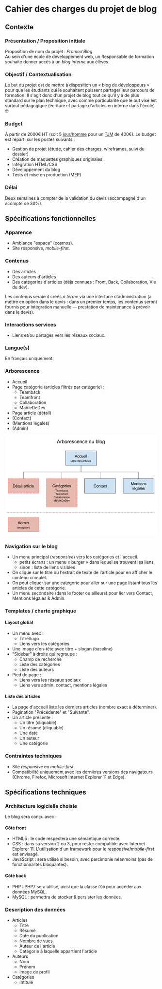 # Cahier des charges du projet de blog

## Contexte

### Présentation / Proposition initiale

Proposition de nom du projet : _Promeo'Blog_.  
Au sein d'une école de développement web, un Responsable de formation souhaite donner accès à un _blog interne_ aux élèves.

### Objectif / Contextualisation

Le but du projet est de mettre à disposition un « blog de développeurs » pour que les étudiants qui le souhaitent puissent partager leur parcours de formation. Il s'agit donc d'un projet de blog tout ce qu'il y a de plus standard sur le plan technique, avec comme particularité que le but visé est surtout pédagogique (écriture et partage d'articles en interne dans l'école) :nerd_face:

### Budget

À partir de 2000€ HT (soit 5 [jour/homme](https://fr.wiktionary.org/wiki/jour-homme) pour un [TJM](https://fr.wikipedia.org/wiki/Taux_journalier_moyen) de 400€). Le budget est réparti sur les postes suivants :

- Gestion de projet (étude, cahier des charges, wireframes, suivi du dossier)
- Création de maquettes graphiques originales
- Intégration HTML/CSS
- Développement du blog
- Tests et mise en production (MEP)

### Délai

Deux semaines à compter de la validation du devis (accompagné d'un acompte de 30%).

## Spécifications fonctionnelles

### Apparence

- Ambiance "espace" (cosmos).
- Site responsive, _mobile-first_.

### Contenus

- Des articles
- Des auteurs d'articles
- Des catégories d'articles (déjà connues : Front, Back, Collaboration, Vie du dev).

Les contenus seraient créés _à terme_ via une interface d'administration (à mettre en option dans le devis : dans un premier temps, les contenus seront fournis pour intégration manuelle — prestation de maintenance à prévoir dans le devis).

### Interactions services

- Liens et/ou partages vers les réseaux sociaux.

### Langue(s)

En français uniquement.

### Arborescence

- Accueil
- Page catégorie (articles filtrés par catégorie) :
  - Teamback
  - Teamfront
  - Collaboration
  - MaVieDeDev
- Page article (détail)
- (Contact)
- (Mentions légales)
- (Admin)

![arborescence](arborescence.png)

### Navigation sur le blog

- Un menu principal (_responsive_) vers les catégories et l'accueil.
  - petits écrans : un menu « burger » dans lequel se trouvent les liens
  - sinon : liste de liens visibles
- On clique sur le titre ou l'extrait de texte de l'article pour en afficher le contenu complet.
- On peut cliquer sur une catégorie pour aller sur une page listant tous les articles de cette catégorie.
- Un menu secondaire (dans le footer ou ailleurs) pour lier vers Contact, Mentions légales & Admin.

### Templates / charte graphique

#### Layout global

- Un menu avec :
  - Titre/logo
  - Liens vers les catégories
- Une image d'en-tête avec titre + slogan (baseline)
- "Sidebar" à droite qui regroupe :
  - Champ de recherche
  - Liste des catégories
  - Liste des auteurs
- Pied de page :
  - Liens vers les réseaux sociaux
  - Liens vers admin, contact, mentions légales

#### Liste des articles

- La page d'accueil liste les derniers articles (nombre exact à déterminer).
- Pagination "Précédente" et "Suivante".
- Un article présente :
  - Un titre (cliquable)
  - Un résumé (cliquable)
  - Une date
  - Un auteur
  - Une catégorie

### Contraintes techniques

- Site _responsive_ en _mobile-first_.
- Compatibilité uniquement avec les dernières versions des navigateurs (Chrome, Firefox, Microsoft Internet Explorer 11 et Edge).

## Spécifications techniques

### Architecture logicielle choisie

Le blog sera conçu avec :

#### Côté front

- HTML5 : le code respectera une sémantique correcte.
- CSS : dans sa version 2 ou 3, pour rester compatible avec Internet Explorer 11. L'utilisation d'un framework pour le _responsive_/_mobile-first_ est envisagé.
- JavaScript : sera utilisé si besoin, avec parcimonie néanmoins (pas de fonctionnalités bloquantes).

#### Côté back

- PHP : PHP7 sera utilisé, ainsi que la classe `PDO` pour accéder aux données MySQL.
- MySQL : permettra de stocker & persister les données.

### Description des données

- Articles
  - Titre
  - Résumé
  - Date du publication
  - Nombre de vues
  - Auteur de l'article
  - Catégorie à laquelle appartient l'article
- Auteurs
  - Nom
  - Prénom
  - Image de profil
- Catégories
  - Intitulé
